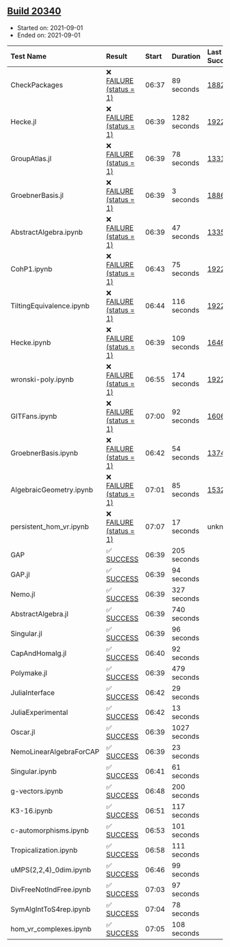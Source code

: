 ## [Build 20340](https://oscarci.mathematik.uni-kl.de/job/oscar/20340/)

* Started on: 2021-09-01
* Ended on: 2021-09-01

| Test Name    | Result | Start | Duration | Last Success | First Failure |
|:-------------|:-------|:------|:---------|:-------------|:--------------|
| CheckPackages | ❌ [FAILURE (status = 1)](https://oscarci.mathematik.uni-kl.de/job/oscar/20340/artifact/logs/build-20340/CheckPackages.log) | 06:37 | 89 seconds | [18822](https://oscarci.mathematik.uni-kl.de/job/oscar/18822/) | [18823](https://oscarci.mathematik.uni-kl.de/job/oscar/18823/) |
| Hecke.jl | ❌ [FAILURE (status = 1)](https://oscarci.mathematik.uni-kl.de/job/oscar/20340/artifact/logs/build-20340/Hecke.jl.log) | 06:39 | 1282 seconds | [19222](https://oscarci.mathematik.uni-kl.de/job/oscar/19222/) | [20152](https://oscarci.mathematik.uni-kl.de/job/oscar/20152/) |
| GroupAtlas.jl | ❌ [FAILURE (status = 1)](https://oscarci.mathematik.uni-kl.de/job/oscar/20340/artifact/logs/build-20340/GroupAtlas.jl.log) | 06:39 | 78 seconds | [13311](https://oscarci.mathematik.uni-kl.de/job/oscar/13311/) | [13312](https://oscarci.mathematik.uni-kl.de/job/oscar/13312/) |
| GroebnerBasis.jl | ❌ [FAILURE (status = 1)](https://oscarci.mathematik.uni-kl.de/job/oscar/20340/artifact/logs/build-20340/GroebnerBasis.jl.log) | 06:39 | 3 seconds | [18864](https://oscarci.mathematik.uni-kl.de/job/oscar/18864/) | [18865](https://oscarci.mathematik.uni-kl.de/job/oscar/18865/) |
| AbstractAlgebra.ipynb | ❌ [FAILURE (status = 1)](https://oscarci.mathematik.uni-kl.de/job/oscar/20340/artifact/logs/build-20340/AbstractAlgebra.ipynb.log) | 06:39 | 47 seconds | [13355](https://oscarci.mathematik.uni-kl.de/job/oscar/13355/) | [13356](https://oscarci.mathematik.uni-kl.de/job/oscar/13356/) |
| CohP1.ipynb | ❌ [FAILURE (status = 1)](https://oscarci.mathematik.uni-kl.de/job/oscar/20340/artifact/logs/build-20340/CohP1.ipynb.log) | 06:43 | 75 seconds | [19222](https://oscarci.mathematik.uni-kl.de/job/oscar/19222/) | [20152](https://oscarci.mathematik.uni-kl.de/job/oscar/20152/) |
| TiltingEquivalence.ipynb | ❌ [FAILURE (status = 1)](https://oscarci.mathematik.uni-kl.de/job/oscar/20340/artifact/logs/build-20340/TiltingEquivalence.ipynb.log) | 06:44 | 116 seconds | [19222](https://oscarci.mathematik.uni-kl.de/job/oscar/19222/) | [20152](https://oscarci.mathematik.uni-kl.de/job/oscar/20152/) |
| Hecke.ipynb | ❌ [FAILURE (status = 1)](https://oscarci.mathematik.uni-kl.de/job/oscar/20340/artifact/logs/build-20340/Hecke.ipynb.log) | 06:39 | 109 seconds | [16463](https://oscarci.mathematik.uni-kl.de/job/oscar/16463/) | [16464](https://oscarci.mathematik.uni-kl.de/job/oscar/16464/) |
| wronski-poly.ipynb | ❌ [FAILURE (status = 1)](https://oscarci.mathematik.uni-kl.de/job/oscar/20340/artifact/logs/build-20340/wronski-poly.ipynb.log) | 06:55 | 174 seconds | [19222](https://oscarci.mathematik.uni-kl.de/job/oscar/19222/) | [20152](https://oscarci.mathematik.uni-kl.de/job/oscar/20152/) |
| GITFans.ipynb | ❌ [FAILURE (status = 1)](https://oscarci.mathematik.uni-kl.de/job/oscar/20340/artifact/logs/build-20340/GITFans.ipynb.log) | 07:00 | 92 seconds | [16068](https://oscarci.mathematik.uni-kl.de/job/oscar/16068/) | [16069](https://oscarci.mathematik.uni-kl.de/job/oscar/16069/) |
| GroebnerBasis.ipynb | ❌ [FAILURE (status = 1)](https://oscarci.mathematik.uni-kl.de/job/oscar/20340/artifact/logs/build-20340/GroebnerBasis.ipynb.log) | 06:42 | 54 seconds | [13748](https://oscarci.mathematik.uni-kl.de/job/oscar/13748/) | [13749](https://oscarci.mathematik.uni-kl.de/job/oscar/13749/) |
| AlgebraicGeometry.ipynb | ❌ [FAILURE (status = 1)](https://oscarci.mathematik.uni-kl.de/job/oscar/20340/artifact/logs/build-20340/AlgebraicGeometry.ipynb.log) | 07:01 | 85 seconds | [15322](https://oscarci.mathematik.uni-kl.de/job/oscar/15322/) | [15323](https://oscarci.mathematik.uni-kl.de/job/oscar/15323/) |
| persistent_hom_vr.ipynb | ❌ [FAILURE (status = 1)](https://oscarci.mathematik.uni-kl.de/job/oscar/20340/artifact/logs/build-20340/persistent_hom_vr.ipynb.log) | 07:07 | 17 seconds | unknown | unknown |
| GAP | ✅ [SUCCESS](https://oscarci.mathematik.uni-kl.de/job/oscar/20340/artifact/logs/build-20340/GAP.log) | 06:39 | 205 seconds |  |  |
| GAP.jl | ✅ [SUCCESS](https://oscarci.mathematik.uni-kl.de/job/oscar/20340/artifact/logs/build-20340/GAP.jl.log) | 06:39 | 94 seconds |  |  |
| Nemo.jl | ✅ [SUCCESS](https://oscarci.mathematik.uni-kl.de/job/oscar/20340/artifact/logs/build-20340/Nemo.jl.log) | 06:39 | 327 seconds |  |  |
| AbstractAlgebra.jl | ✅ [SUCCESS](https://oscarci.mathematik.uni-kl.de/job/oscar/20340/artifact/logs/build-20340/AbstractAlgebra.jl.log) | 06:39 | 740 seconds |  |  |
| Singular.jl | ✅ [SUCCESS](https://oscarci.mathematik.uni-kl.de/job/oscar/20340/artifact/logs/build-20340/Singular.jl.log) | 06:39 | 96 seconds |  |  |
| CapAndHomalg.jl | ✅ [SUCCESS](https://oscarci.mathematik.uni-kl.de/job/oscar/20340/artifact/logs/build-20340/CapAndHomalg.jl.log) | 06:40 | 92 seconds |  |  |
| Polymake.jl | ✅ [SUCCESS](https://oscarci.mathematik.uni-kl.de/job/oscar/20340/artifact/logs/build-20340/Polymake.jl.log) | 06:39 | 479 seconds |  |  |
| JuliaInterface | ✅ [SUCCESS](https://oscarci.mathematik.uni-kl.de/job/oscar/20340/artifact/logs/build-20340/JuliaInterface.log) | 06:42 | 29 seconds |  |  |
| JuliaExperimental | ✅ [SUCCESS](https://oscarci.mathematik.uni-kl.de/job/oscar/20340/artifact/logs/build-20340/JuliaExperimental.log) | 06:42 | 13 seconds |  |  |
| Oscar.jl | ✅ [SUCCESS](https://oscarci.mathematik.uni-kl.de/job/oscar/20340/artifact/logs/build-20340/Oscar.jl.log) | 06:39 | 1027 seconds |  |  |
| NemoLinearAlgebraForCAP | ✅ [SUCCESS](https://oscarci.mathematik.uni-kl.de/job/oscar/20340/artifact/logs/build-20340/NemoLinearAlgebraForCAP.log) | 06:39 | 23 seconds |  |  |
| Singular.ipynb | ✅ [SUCCESS](https://oscarci.mathematik.uni-kl.de/job/oscar/20340/artifact/logs/build-20340/Singular.ipynb.log) | 06:41 | 61 seconds |  |  |
| g-vectors.ipynb | ✅ [SUCCESS](https://oscarci.mathematik.uni-kl.de/job/oscar/20340/artifact/logs/build-20340/g-vectors.ipynb.log) | 06:48 | 200 seconds |  |  |
| K3-16.ipynb | ✅ [SUCCESS](https://oscarci.mathematik.uni-kl.de/job/oscar/20340/artifact/logs/build-20340/K3-16.ipynb.log) | 06:51 | 117 seconds |  |  |
| c-automorphisms.ipynb | ✅ [SUCCESS](https://oscarci.mathematik.uni-kl.de/job/oscar/20340/artifact/logs/build-20340/c-automorphisms.ipynb.log) | 06:53 | 101 seconds |  |  |
| Tropicalization.ipynb | ✅ [SUCCESS](https://oscarci.mathematik.uni-kl.de/job/oscar/20340/artifact/logs/build-20340/Tropicalization.ipynb.log) | 06:58 | 111 seconds |  |  |
| uMPS(2,2,4)_0dim.ipynb | ✅ [SUCCESS](https://oscarci.mathematik.uni-kl.de/job/oscar/20340/artifact/logs/build-20340/uMPS-2-2-4-_0dim.ipynb.log) | 06:46 | 99 seconds |  |  |
| DivFreeNotIndFree.ipynb | ✅ [SUCCESS](https://oscarci.mathematik.uni-kl.de/job/oscar/20340/artifact/logs/build-20340/DivFreeNotIndFree.ipynb.log) | 07:03 | 97 seconds |  |  |
| SymAlgIntToS4rep.ipynb | ✅ [SUCCESS](https://oscarci.mathematik.uni-kl.de/job/oscar/20340/artifact/logs/build-20340/SymAlgIntToS4rep.ipynb.log) | 07:04 | 78 seconds |  |  |
| hom_vr_complexes.ipynb | ✅ [SUCCESS](https://oscarci.mathematik.uni-kl.de/job/oscar/20340/artifact/logs/build-20340/hom_vr_complexes.ipynb.log) | 07:05 | 108 seconds |  |  |
